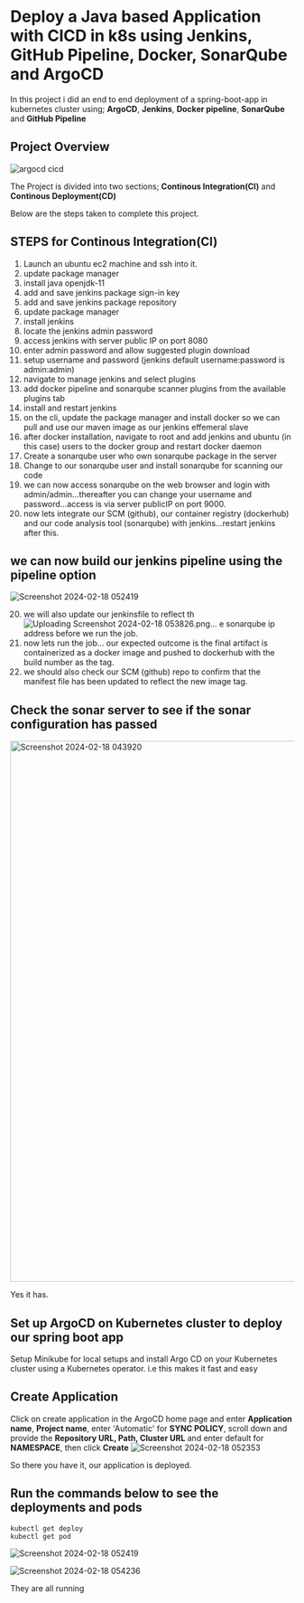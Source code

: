 
# Deploy a Java based Application with CICD in k8s using Jenkins, GitHub Pipeline, Docker, SonarQube and ArgoCD


In this project i did an end to end deployment of a spring-boot-app in kubernetes cluster using; **ArgoCD**, **Jenkins**, **Docker pipeline**, **SonarQube** and **GitHub Pipeline**

## Project Overview


![argocd cicd](https://user-images.githubusercontent.com/43399466/228301952-abc02ca2-9942-4a67-8293-f76647b6f9d8.png)





The Project is divided into two sections; **Continous Integration(CI)** and **Continous Deployment(CD)**

Below are the steps taken to complete this project.

## STEPS for Continous Integration(CI)
1. Launch an ubuntu ec2 machine and ssh into it.
1. update package manager
2. install java openjdk-11
3. add and save jenkins package sign-in key
4. add and save jenkins package repository
5. update package manager
6. install jenkins 
7. locate the jenkins admin password
8. access jenkins with server public IP on port 8080
9. enter admin password and allow suggested plugin download
10. setup username and password (jenkins default username:password is admin:admin)
11. navigate to manage jenkins and select plugins
12. add docker pipeline and sonarqube scanner plugins from the available plugins tab
13. install and restart jenkins
14. on the cli, update the package manager and install docker so we can pull and use our maven image as our jenkins effemeral slave
15. after docker installation, navigate to root and add jenkins and ubuntu (in this case) users to the docker group and restart docker daemon
16. Create a sonarqube user who own sonarqube package in the server
17. Change to our sonarqube user and install sonarqube for scanning our code
18. we can now access sonarqube on the web browser and login with admin/admin…thereafter you can change your username and password…access is via server publicIP on port 9000.
19. now lets integrate our SCM (github), our container registry (dockerhub) and our code analysis tool (sonarqube) with jenkins…restart jenkins after this.
## we can now build our jenkins pipeline using the pipeline option
![Screenshot 2024-02-18 052419](https://github.com/dandiggle23/java-maven-sonar-argocd-helm-k8s/assets/64781879/8d434206-4619-45ef-8370-0612c08cdc87)

20. we will also update our jenkinsfile to reflect th![Uploading Screenshot 2024-02-18 053826.png…]()
e sonarqube ip address before we run the job.
21. now lets run the job… our expected outcome is the final artifact is containerized as a docker image and pushed to dockerhub with the build number as the tag.
22. we should also check our SCM (github) repo to confirm that the manifest file has been updated to reflect the new image tag.





## Check the sonar server to see if the sonar configuration has passed
<img width="957" alt="Screenshot 2024-02-18 043920" src="https://github.com/dandiggle23/java-maven-sonar-argocd-helm-k8s/assets/64781879/441a1ee5-8372-4fc1-91ea-40b0343292bd">

Yes it has.


## Set up ArgoCD on Kubernetes cluster to deploy our spring boot app
Setup Minikube for local setups and install Argo CD on your Kubernetes cluster using a Kubernetes operator. i.e this makes it fast and easy

## Create Application

Click on create application in the ArgoCD home page and enter **Application name**, **Project name**, enter 'Automatic' for **SYNC POLICY**, scroll down and provide the **Repository URL, Path, Cluster URL** and enter default for **NAMESPACE**, then click **Create**
![Screenshot 2024-02-18 052353](https://github.com/dandiggle23/java-maven-sonar-argocd-helm-k8s/assets/64781879/9e5550eb-a389-4a2f-979c-cb4ba7eb9547)


So there you have it, our application is deployed.

## Run the commands below to see the deployments and pods

```
kubectl get deploy
kubectl get pod
```

![Screenshot 2024-02-18 052419](https://github.com/dandiggle23/java-maven-sonar-argocd-helm-k8s/assets/64781879/8d434206-4619-45ef-8370-0612c08cdc87)

![Screenshot 2024-02-18 054236](https://github.com/dandiggle23/java-maven-sonar-argocd-helm-k8s/assets/64781879/cee45074-0eba-4127-9def-0992e5190de3)

They are all running

























